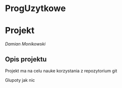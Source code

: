 # ProgUzytkowe

# Projekt

*Damian Monikowski*

## Opis projektu
Projekt ma na celu nauke korzystania z repozytorium git

Glupoty jak nic